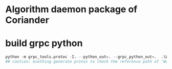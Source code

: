 # Algorithm daemon package of Coriander

# build grpc python

```python
python -m grpc_tools.protoc -I. --python_out=. --grpc_python_out=.  .\WorkerBroker.proto
## caution: evething generate protos to check the reference path of 'WorkerBroker_pb2_grpc'.
```
